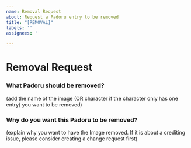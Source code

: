 ```yaml
---
name: Removal Request
about: Request a Padoru entry to be removed
title: "[REMOVAL]"
labels: ''
assignees: ''

---
```


# Removal Request
### What Padoru should be removed?
(add the name of the image (OR character if the character only has one entry) you want to be removed)

### Why do you want this Padoru to be removed?
(explain why you want to have the Image removed. If it is about a crediting issue, please consider creating a change request first)
